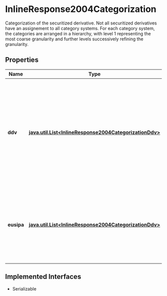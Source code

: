 

# InlineResponse2004Categorization

Categorization of the securitized derivative. Not all securitized derivatives have an assignement to all category systems. For each category system, the categories are arranged in a hierarchy, with level 1 representing the most coarse granularity and further levels successively refining the granularity.

## Properties

Name | Type | Description | Notes
------------ | ------------- | ------------- | -------------
**ddv** | [**java.util.List&lt;InlineResponse2004CategorizationDdv&gt;**](InlineResponse2004CategorizationDdv.md) | Categorization based on the DDV (Deutscher Derivate Verband, German for German Derivatives Association) product classification. This category system covers securitized derivatives traded in Germany except exchange trade commodities (ETC) and exchange traded notes (ETN). See endpoint &#x60;/category/listBySystem&#x60; for category system 23 for possible values. |  [optional]
**eusipa** | [**java.util.List&lt;InlineResponse2004CategorizationDdv&gt;**](InlineResponse2004CategorizationDdv.md) | Categorization based on the EUSIPA (European Structured Investment Products Association) product classification. This category system  covers all securitized derivatives. See endpoint &#x60;/category/listBySystem&#x60; for category system 18 for possible values. |  [optional]


## Implemented Interfaces

* Serializable



